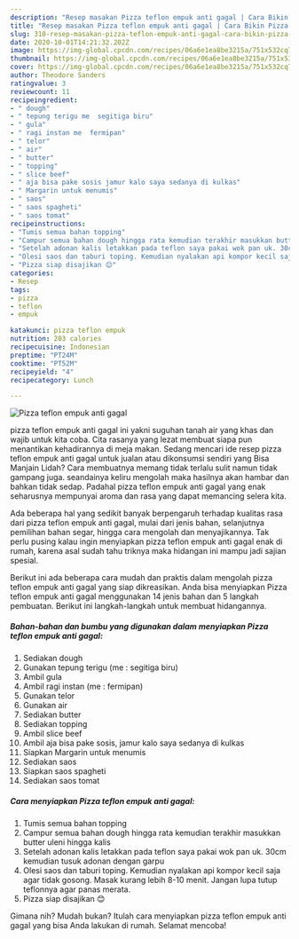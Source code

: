 ```yaml
---
description: "Resep masakan Pizza teflon empuk anti gagal | Cara Bikin Pizza teflon empuk anti gagal Yang Menggugah Selera"
title: "Resep masakan Pizza teflon empuk anti gagal | Cara Bikin Pizza teflon empuk anti gagal Yang Menggugah Selera"
slug: 310-resep-masakan-pizza-teflon-empuk-anti-gagal-cara-bikin-pizza-teflon-empuk-anti-gagal-yang-menggugah-selera
date: 2020-10-01T14:21:32.202Z
image: https://img-global.cpcdn.com/recipes/06a6e1ea8be3215a/751x532cq70/pizza-teflon-empuk-anti-gagal-foto-resep-utama.jpg
thumbnail: https://img-global.cpcdn.com/recipes/06a6e1ea8be3215a/751x532cq70/pizza-teflon-empuk-anti-gagal-foto-resep-utama.jpg
cover: https://img-global.cpcdn.com/recipes/06a6e1ea8be3215a/751x532cq70/pizza-teflon-empuk-anti-gagal-foto-resep-utama.jpg
author: Theodore Sanders
ratingvalue: 3
reviewcount: 11
recipeingredient:
- " dough"
- " tepung terigu me  segitiga biru"
- " gula"
- " ragi instan me  fermipan"
- " telor"
- " air"
- " butter"
- " topping"
- " slice beef"
- " aja bisa pake sosis jamur kalo saya sedanya di kulkas"
- " Margarin untuk menumis"
- " saos"
- " saos spagheti"
- " saos tomat"
recipeinstructions:
- "Tumis semua bahan topping"
- "Campur semua bahan dough hingga rata kemudian terakhir masukkan butter uleni hingga kalis"
- "Setelah adonan kalis letakkan pada teflon saya pakai wok pan uk. 30cm kemudian tusuk adonan dengan garpu"
- "Olesi saos dan taburi toping. Kemudian nyalakan api kompor kecil saja agar tidak gosong. Masak kurang lebih 8-10 menit. Jangan lupa tutup teflonnya agar panas merata."
- "Pizza siap disajikan 😊"
categories:
- Resep
tags:
- pizza
- teflon
- empuk

katakunci: pizza teflon empuk 
nutrition: 203 calories
recipecuisine: Indonesian
preptime: "PT24M"
cooktime: "PT52M"
recipeyield: "4"
recipecategory: Lunch

---
```



![Pizza teflon empuk anti gagal](https://img-global.cpcdn.com/recipes/06a6e1ea8be3215a/751x532cq70/pizza-teflon-empuk-anti-gagal-foto-resep-utama.jpg)


pizza teflon empuk anti gagal ini yakni suguhan tanah air yang khas dan wajib untuk kita coba. Cita rasanya yang lezat membuat siapa pun menantikan kehadirannya di meja makan.
Sedang mencari ide resep pizza teflon empuk anti gagal untuk jualan atau dikonsumsi sendiri yang Bisa Manjain Lidah? Cara membuatnya memang tidak terlalu sulit namun tidak gampang juga. seandainya keliru mengolah maka hasilnya akan hambar dan bahkan tidak sedap. Padahal pizza teflon empuk anti gagal yang enak seharusnya mempunyai aroma dan rasa yang dapat memancing selera kita.

Ada beberapa hal yang sedikit banyak berpengaruh terhadap kualitas rasa dari pizza teflon empuk anti gagal, mulai dari jenis bahan, selanjutnya pemilihan bahan segar, hingga cara mengolah dan menyajikannya. Tak perlu pusing kalau ingin menyiapkan pizza teflon empuk anti gagal enak di rumah, karena asal sudah tahu triknya maka hidangan ini mampu jadi sajian spesial.




Berikut ini ada beberapa cara mudah dan praktis dalam mengolah pizza teflon empuk anti gagal yang siap dikreasikan. Anda bisa menyiapkan Pizza teflon empuk anti gagal menggunakan 14 jenis bahan dan 5 langkah pembuatan. Berikut ini langkah-langkah untuk membuat hidangannya.

<!--inarticleads1-->

##### Bahan-bahan dan bumbu yang digunakan dalam menyiapkan Pizza teflon empuk anti gagal:

1. Sediakan  dough
1. Gunakan  tepung terigu (me : segitiga biru)
1. Ambil  gula
1. Ambil  ragi instan (me : fermipan)
1. Gunakan  telor
1. Gunakan  air
1. Sediakan  butter
1. Sediakan  topping
1. Ambil  slice beef
1. Ambil  aja bisa pake sosis, jamur kalo saya sedanya di kulkas
1. Siapkan  Margarin untuk menumis
1. Sediakan  saos
1. Siapkan  saos spagheti
1. Sediakan  saos tomat




<!--inarticleads2-->

##### Cara menyiapkan Pizza teflon empuk anti gagal:

1. Tumis semua bahan topping
1. Campur semua bahan dough hingga rata kemudian terakhir masukkan butter uleni hingga kalis
1. Setelah adonan kalis letakkan pada teflon saya pakai wok pan uk. 30cm kemudian tusuk adonan dengan garpu
1. Olesi saos dan taburi toping. Kemudian nyalakan api kompor kecil saja agar tidak gosong. Masak kurang lebih 8-10 menit. Jangan lupa tutup teflonnya agar panas merata.
1. Pizza siap disajikan 😊




Gimana nih? Mudah bukan? Itulah cara menyiapkan pizza teflon empuk anti gagal yang bisa Anda lakukan di rumah. Selamat mencoba!
